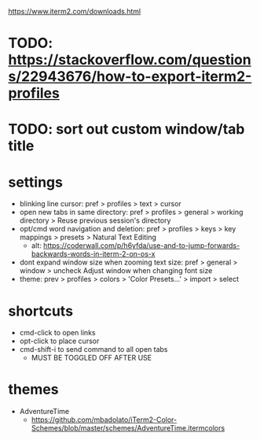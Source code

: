 https://www.iterm2.com/downloads.html

# TODO: https://stackoverflow.com/questions/22943676/how-to-export-iterm2-profiles
# TODO: sort out custom window/tab title

# settings
* blinking line cursor: pref > profiles > text > cursor
* open new tabs in same directory: pref > profiles > general > working directory > Reuse previous session's directory
* opt/cmd word navigation and deletion: pref > profiles > keys > key mappings > presets > Natural Text Editing
  * alt: https://coderwall.com/p/h6yfda/use-and-to-jump-forwards-backwards-words-in-iterm-2-on-os-x
* dont expand window size when zooming text size: pref > general > window > uncheck Adjust window when changing font size
* theme: prev > profiles > colors > 'Color Presets...' > import > select

# shortcuts
* cmd-click to open links
* opt-click to place cursor
* cmd-shift-i to send command to all open tabs
  * MUST BE TOGGLED OFF AFTER USE

# themes
* AdventureTime
  * https://github.com/mbadolato/iTerm2-Color-Schemes/blob/master/schemes/AdventureTime.itermcolors
